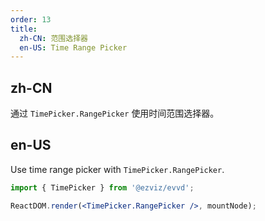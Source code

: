 ```yaml
---
order: 13
title:
  zh-CN: 范围选择器
  en-US: Time Range Picker
---
```


## zh-CN

通过 `TimePicker.RangePicker` 使用时间范围选择器。

## en-US

Use time range picker with `TimePicker.RangePicker`.

```jsx
import { TimePicker } from '@ezviz/evvd';

ReactDOM.render(<TimePicker.RangePicker />, mountNode);
```
